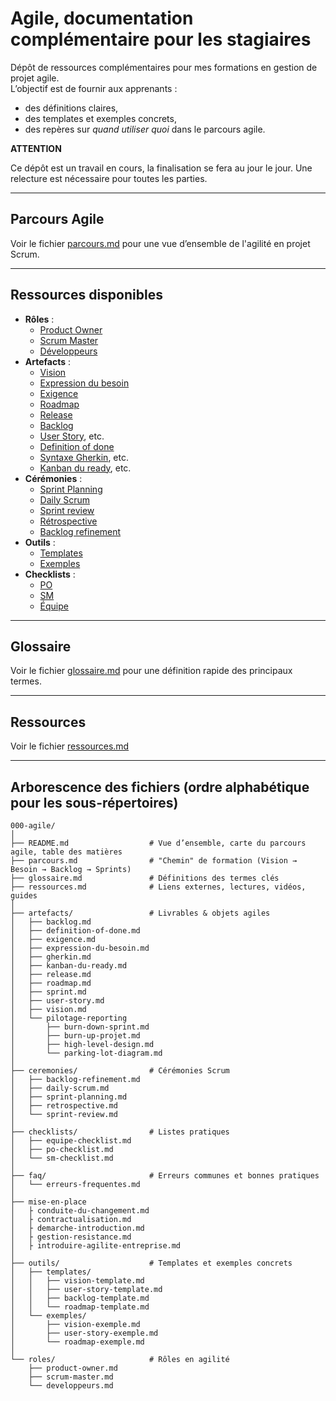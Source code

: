 # Agile, documentation complémentaire pour les stagiaires

Dépôt de ressources complémentaires pour mes formations en gestion de projet agile.  
L’objectif est de fournir aux apprenants :  
- des définitions claires,  
- des templates et exemples concrets,  
- des repères sur *quand utiliser quoi* dans le parcours agile.  

**ATTENTION** 

Ce dépôt est un travail en cours, la finalisation se fera au jour le jour. Une relecture est nécessaire pour toutes les parties.

---

## Parcours Agile  

Voir le fichier [parcours.md](parcours.md) pour une vue d’ensemble de l'agilité en projet Scrum.  

---

## Ressources disponibles  

- **Rôles** : 
    - [Product Owner](roles/product-owner.md)
    - [Scrum Master](roles/scrum-master.md)
    - [Développeurs](roles/developpeurs.md)  
- **Artefacts** : 
     - [Vision](artefacts/vision.md)
     - [Expression du besoin](artefacts/expression-du-besoin.md)
     - [Exigence](artefacts/exigence.md)
     - [Roadmap](artefacts/roadmap.md)
     - [Release](artefacts/release.md)
     - [Backlog](artefacts/backlog.md)
     - [User Story](artefacts/user-story.md), etc.  
     - [Definition of done](artefacts/definition-of-done.md)
     - [Syntaxe Gherkin](artefacts/gherkin.md), etc.  
     - [Kanban du ready](artefacts/kanban-du-ready.md), etc.  
- **Cérémonies** : 
    - [Sprint Planning](ceremonies/sprint-planning.md)
    - [Daily Scrum](ceremonies/daily-scrum.md)
    - [Sprint review](ceremonies/sprint-review.md)  
    - [Rétrospective](ceremonies/retrospective.md)  
    - [Backlog refinement](ceremonies/backlog-refinement.md)  
- **Outils** : 
    - [Templates](outils/templates)
    - [Exemples](outils/exemples)  
- **Checklists** : 
    - [PO](checklists/po-checklist.md)
    - [SM](checklists/sm-checklist.md)
    - [Équipe](checklists/equipe-checklist.md)  

---

## Glossaire  

Voir le fichier [glossaire.md](glossaire.md) pour une définition rapide des principaux termes.  

---

## Ressources   

Voir le fichier [ressources.md](./ressources.md)

--- 

## Arborescence des fichiers (ordre alphabétique pour les sous-répertoires)

```
000-agile/
│
├── README.md                  # Vue d’ensemble, carte du parcours agile, table des matières
├── parcours.md                # "Chemin" de formation (Vision → Besoin → Backlog → Sprints)
├── glossaire.md               # Définitions des termes clés
├── ressources.md              # Liens externes, lectures, vidéos, guides
│
├── artefacts/                 # Livrables & objets agiles
│   ├── backlog.md
│   ├── definition-of-done.md
│   ├── exigence.md
│   ├── expression-du-besoin.md
│   ├── gherkin.md
│   ├── kanban-du-ready.md
│   ├── release.md
│   ├── roadmap.md
│   ├── sprint.md
│   ├── user-story.md
│   ├── vision.md
│   └── pilotage-reporting
│       ├── burn-down-sprint.md
│       ├── burn-up-projet.md
│       ├── high-level-design.md
│       └── parking-lot-diagram.md
│
├── ceremonies/                # Cérémonies Scrum
│   ├── backlog-refinement.md
│   ├── daily-scrum.md
│   ├── sprint-planning.md
│   ├── retrospective.md
│   └── sprint-review.md
│
├── checklists/                # Listes pratiques
│   ├── equipe-checklist.md
│   ├── po-checklist.md
│   └── sm-checklist.md
│
├── faq/                       # Erreurs communes et bonnes pratiques
│   └── erreurs-frequentes.md
│
├── mise-en-place
│   ├ conduite-du-changement.md
│   ├ contractualisation.md
│   ├ demarche-introduction.md
│   ├ gestion-resistance.md
│   ├ introduire-agilite-entreprise.md
│
├── outils/                    # Templates et exemples concrets
│   ├── templates/
│   │   ├── vision-template.md
│   │   ├── user-story-template.md
│   │   ├── backlog-template.md
│   │   └── roadmap-template.md
│   └── exemples/
│       ├── vision-exemple.md
│       ├── user-story-exemple.md
│       └── roadmap-exemple.md
│
└── roles/                     # Rôles en agilité
    ├── product-owner.md
    ├── scrum-master.md
    └── developpeurs.md
```